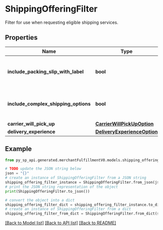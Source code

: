 # ShippingOfferingFilter

Filter for use when requesting eligible shipping services.

## Properties

Name | Type | Description | Notes
------------ | ------------- | ------------- | -------------
**include_packing_slip_with_label** | **bool** | When true, include a packing slip with the label. | [optional] 
**include_complex_shipping_options** | **bool** | When true, include complex shipping options. | [optional] 
**carrier_will_pick_up** | [**CarrierWillPickUpOption**](CarrierWillPickUpOption.md) |  | [optional] 
**delivery_experience** | [**DeliveryExperienceOption**](DeliveryExperienceOption.md) |  | [optional] 

## Example

```python
from py_sp_api.generated.merchantFulfillmentV0.models.shipping_offering_filter import ShippingOfferingFilter

# TODO update the JSON string below
json = "{}"
# create an instance of ShippingOfferingFilter from a JSON string
shipping_offering_filter_instance = ShippingOfferingFilter.from_json(json)
# print the JSON string representation of the object
print(ShippingOfferingFilter.to_json())

# convert the object into a dict
shipping_offering_filter_dict = shipping_offering_filter_instance.to_dict()
# create an instance of ShippingOfferingFilter from a dict
shipping_offering_filter_from_dict = ShippingOfferingFilter.from_dict(shipping_offering_filter_dict)
```
[[Back to Model list]](../README.md#documentation-for-models) [[Back to API list]](../README.md#documentation-for-api-endpoints) [[Back to README]](../README.md)


